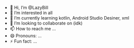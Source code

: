 - 👋 Hi, I’m @LazyBill
- 👀 I’m interested in all
- 🌱 I’m currently learning kotlin, Android Studio Desiner, xml
- 💞️ I’m looking to collaborate on (idk)
- 📫 How to reach me ...
- 😄 Pronouns: ...
- ⚡ Fun fact: ...

<!---
NubieLazyBill/NubieLazyBill is a ✨ special ✨ repository because its `README.md` (this file) appears on your GitHub profile.
You can click the Preview link to take a look at your changes.
--->
